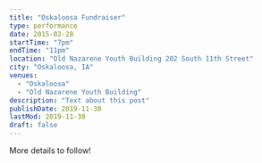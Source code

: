 ```yaml
---
title: "Oskaloosa Fundraiser"
type: performance
date: 2015-02-28
startTime: "7pm"
endTime: "11pm"
location: "Old Nazarene Youth Building 202 South 11th Street"
city: "Oskaloosa, IA"
venues:
  - "Oskaloosa"
  - "Old Nazarene Youth Building"
description: "Text about this post"
publishDate: 2019-11-30
lastMod: 2019-11-30
draft: false
---
```


More details to follow!
